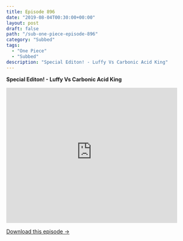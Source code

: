 ```yaml
---
title: Episode 896
date: "2019-08-04T00:30:00+00:00"
layout: post
draft: false
path: "/sub-one-piece-episode-896"
category: "Subbed"
tags:
  - "One Piece"
  - "Subbed"
description: "Special Editon! - Luffy Vs Carbonic Acid King"
---
```


**Special Editon! - Luffy Vs Carbonic Acid King**

<iframe width="640" height="360" src="https://www.rapidvideo.com/e/G5ZQ9PGMOJ" frameborder="0" marginwidth=0 marginheight=0 scrolling=no allowfullscreen style="max-width:90%;"></iframe>

<a href="http://ouo.io/qs/eCodkFEQ?s=https://www.rapidvideo.com/d/G5ZQ9PGMOJ" class="styled_a">Download this episode →</a>

